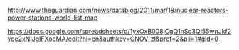 http://www.theguardian.com/news/datablog/2011/mar/18/nuclear-reactors-power-stations-world-list-map

https://docs.google.com/spreadsheets/d/1yxOxB008jCgQ1nSc3QI55wnJkf2yoe2xNIJgIFXoeMA/edit?hl=en&authkey=CNOV-zI&pref=2&pli=1#gid=0
